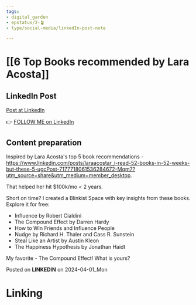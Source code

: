 ```yaml
---
tags: 
- digital_garden
- epstatus/2-🪴
- type/social-media/linkedIn-post-note

---
```

# [[6 Top Books recommended by Lara Acosta]]
## LinkedIn Post
[Post at LinkedIn]()
  

👉 [FOLLOW ME on LinkedIn](https://www.linkedin.com/comm/mynetwork/discovery-see-all?usecase=PEOPLE_FOLLOWS&followMember=sebastiankamilli)

## Content preparation
Inspired by Lara Acosta's top 5 book recommendations - https://www.linkedin.com/posts/laraacostar_i-read-52-books-in-52-weeks-but-these-5-ugcPost-7177718061536284672-Mqm7?utm_source=share&utm_medium=member_desktop. 

That helped her hit $100k/mo < 2 years.

Short on time? I created a Blinkist Space with key insights from these books. Explore it for free:
+ Influence by Robert Cialdini
+ The Compound Effect by Darren Hardy
+ How to Win Friends and Influence People
+ Nudge by Richard H. Thaler and Cass R. Sunstein
+ Steal Like an Artist by Austin Kleon
+ The Happiness Hypothesis by Jonathan Haidt

My favorite - The Compound Effect! What is yours?

Posted on **LINKEDIN** on 2024-04-01_Mon
# Linking